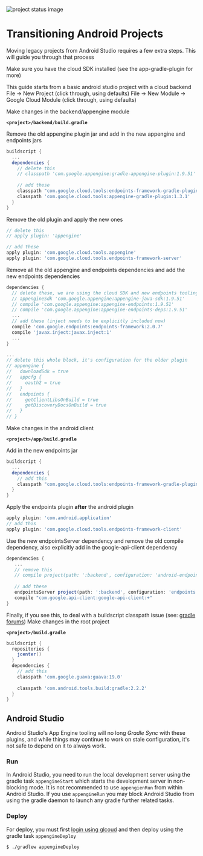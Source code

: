 ![project status image](https://img.shields.io/badge/stability-experimental-orange.svg)
# Transitioning Android Projects

Moving legacy projects from Android Studio requires a few extra steps. This will guide you through
that process

Make sure you have the cloud SDK installed (see the app-gradle-plugin for more)

This guide starts from a basic android studio project with a cloud backend
File -> New Project (click through, using defaults)
File -> New Module -> Google Cloud Module  (click through, using defaults)


Make changes in the backend/appengine module

**`<project>/backend/build.gradle`**

Remove the old appengine plugin jar and add in the new appengine and endpoints jars
```gradle
buildscript {
  ...
  dependencies {
    // delete this
    // classpath 'com.google.appengine:gradle-appengine-plugin:1.9.51'
      
    // add these 
    classpath "com.google.cloud.tools:endpoints-framework-gradle-plugin:1.0.0"
    classpath 'com.google.cloud.tools:appengine-gradle-plugin:1.3.1'
  }
}
```

Remove the old plugin and apply the new ones
```gradle
// delete this
// apply plugin: 'appengine'

// add these
apply plugin: 'com.google.cloud.tools.appengine'
apply plugin: 'com.google.cloud.tools.endpoints-framework-server'
```

Remove all the old appengine and endpoints dependencies and add the 
new endpoints dependencies
```gradle
dependencies {
  // delete these, we are using the cloud SDK and new endpoints tooling now
  // appengineSdk 'com.google.appengine:appengine-java-sdk:1.9.51'
  // compile 'com.google.appengine:appengine-endpoints:1.9.51'
  // compile 'com.google.appengine:appengine-endpoints-deps:1.9.51'
  ... 
  // add these (inject needs to be explicitly included now)
  compile 'com.google.endpoints:endpoints-framework:2.0.7'
  compile 'javax.inject:javax.inject:1'
  ...
}

...
// delete this whole block, it's configuration for the older plugin
// appengine {
//   downloadSdk = true
//   appcfg {
//     oauth2 = true
//   }
//   endpoints {
//     getClientLibsOnBuild = true
//     getDiscoveryDocsOnBuild = true
//   }
// }
```

Make changes in the android client 

**`<project>/app/build.gradle`**

Add in the new endpoints jar
```gradle
buildscript {
  ...
  dependencies {
    // add this
    classpath "com.google.cloud.tools:endpoints-framework-gradle-plugin:1.0.0"
  }
}
```

Apply the endpoints plugin **after** the android plugin
```gradle
apply plugin: 'com.android.application'
// add this
apply plugin: 'com.google.cloud.tools.endpoints-framework-client'
```
Use the new endpointsServer dependency and remove the old compile dependency,
also explicitly add in the google-api-client dependency
```gradle
dependencies {
   ...
   // remove this
   // compile project(path: ':backend', configuration: 'android-endpoints')
   
   // add these
   endpointsServer project(path: ':backend', configuration: 'endpoints')
   compile "com.google.api-client:google-api-client:+"
}
```


Finally, if you see this, to deal with a buildscript classpath issue (see: [gradle forums](https://discuss.gradle.org/t/version-is-root-build-gradle-buildscript-is-overriding-subproject-buildscript-dependency-versions/20746/2))
Make changes in the root project

**`<project>/build.gradle`**

```gradle
buildscript {
  repositories {
    jcenter()
  }
  dependencies {
    // add this
    classpath 'com.google.guava:guava:19.0'
    
    classpath 'com.android.tools.build:gradle:2.2.2'
  }
}
```

## Android Studio
Android Studio's App Engine tooling will no long *Gradle Sync* with these plugins, and while things may continue to work on stale configuration, it's not safe to depend on it to always work.

### Run
In Android Studio, you need to run the local development server using the gradle task `appengineStart` which starts the development server in non-blocking mode. It is not recommended to use `appengienRun` from within Android Studio. If you use `appengineRun` you may block Android Studio from using the gradle daemon to launch any gradle further related tasks.

### Deploy
For deploy, you must first [login using glcoud](https://cloud.google.com/sdk/gcloud/reference/auth/login) and then deploy using the gradle task `appengineDeploy`
```
$ ./gradlew appengineDeploy
```
